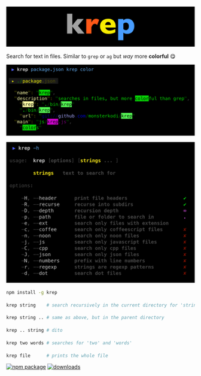 ![krep](bin/krep.png)

Search for text in files. Similar to `grep` or `ag` but *way* more **colorful** 😋

![shot](bin/shot.png)

![usage](bin/usage.png)

```sh
npm install -g krep

krep string    # search recursively in the current directory for 'string'
    
krep string .. # same as above, but in the parent directory

krep .. string # dito

krep two words # searches for 'two' and 'words'

krep file      # prints the whole file
```


[![npm package][npm-image]][npm-url] 
[![downloads][downloads-image]][downloads-url] 

[npm-image]:https://img.shields.io/npm/v/krep.svg
[npm-url]:http://npmjs.org/package/krep
[downloads-image]:https://img.shields.io/npm/dm/krep.svg
[downloads-url]:https://www.npmtrends.com/krep

